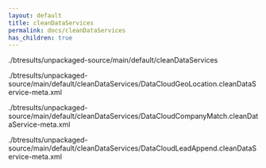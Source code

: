 ```yaml
---
layout: default
title: cleanDataServices
permalink: docs/cleanDataServices
has_children: true
---
```




./btresults/unpackaged-source/main/default/cleanDataServices

./btresults/unpackaged-source/main/default/cleanDataServices/DataCloudGeoLocation.cleanDataService-meta.xml

./btresults/unpackaged-source/main/default/cleanDataServices/DataCloudCompanyMatch.cleanDataService-meta.xml

./btresults/unpackaged-source/main/default/cleanDataServices/DataCloudLeadAppend.cleanDataService-meta.xml

